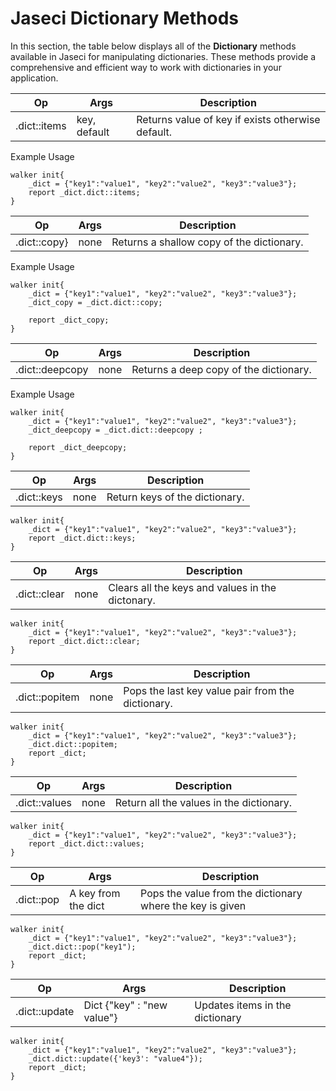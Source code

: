 # Jaseci Dictionary Methods

In this section, the table below displays all of the **Dictionary** methods available in Jaseci for manipulating dictionaries. These methods provide a comprehensive and efficient way to work with dictionaries in your application.

| Op           | Args         | Description                                       |
| ------------ | ------------ | ------------------------------------------------- |
| .dict::items | key, default | Returns value of key if exists otherwise default. |

Example Usage

```
walker init{
    _dict = {"key1":"value1", "key2":"value2", "key3":"value3"};
    report _dict.dict::items;
}
```

| Op           | Args | Description                               |
| ------------ | ---- | ----------------------------------------- |
| .dict::copy} | none | Returns a shallow copy of the dictionary. |

Example Usage

```
walker init{
    _dict = {"key1":"value1", "key2":"value2", "key3":"value3"};
    _dict_copy = _dict.dict::copy;

    report _dict_copy;
}
```
| Op              | Args | Description                            |
| --------------- | ---- | -------------------------------------- |
| .dict::deepcopy | none | Returns a deep copy of the dictionary. |

Example Usage

```
walker init{
    _dict = {"key1":"value1", "key2":"value2", "key3":"value3"};
    _dict_deepcopy = _dict.dict::deepcopy ;

    report _dict_deepcopy;
}
```

| Op          | Args | Description                    |
| ----------- | ---- | ------------------------------ |
| .dict::keys | none | Return keys of the dictionary. |

```
walker init{
    _dict = {"key1":"value1", "key2":"value2", "key3":"value3"};
    report _dict.dict::keys;
}
```

| Op           | Args | Description                                      |
| ------------ | ---- | ------------------------------------------------ |
| .dict::clear | none | Clears all the keys and values in the dictonary. |

```
walker init{
    _dict = {"key1":"value1", "key2":"value2", "key3":"value3"};
    report _dict.dict::clear;
}
```

| Op             | Args | Description                                       |
| -------------- | ---- | ------------------------------------------------- |
| .dict::popitem | none | Pops the last key value pair from the dictionary. |

```
walker init{
    _dict = {"key1":"value1", "key2":"value2", "key3":"value3"};
    _dict.dict::popitem;
    report _dict;
}
```


| Op            | Args | Description                              |
| ------------- | ---- | ---------------------------------------- |
| .dict::values | none | Return all the values in the dictionary. |
```
walker init{
    _dict = {"key1":"value1", "key2":"value2", "key3":"value3"};
    report _dict.dict::values;
}
```

| Op         | Args                | Description                                               |
| ---------- | ------------------- | --------------------------------------------------------- |
| .dict::pop | A key from the dict | Pops the value from the dictionary where the key is given |

```
walker init{
    _dict = {"key1":"value1", "key2":"value2", "key3":"value3"};
    _dict.dict::pop("key1");
    report _dict;
}
```

| Op            | Args                       | Description                     |
| ------------- | -------------------------- | ------------------------------- |
| .dict::update | Dict {"key" : "new value"} | Updates items in the dictionary |

```
walker init{
    _dict = {"key1":"value1", "key2":"value2", "key3":"value3"};
    _dict.dict::update({'key3': "value4"});
    report _dict;
}
```